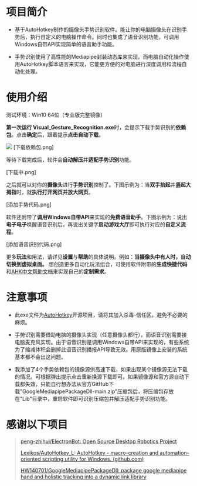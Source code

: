 # 项目简介
* 基于AutoHotkey制作的摄像头手势识别软件。能让你的电脑摄像头在识别手势后，执行自定义的电脑操作命令。同时也集成了语音识别功能，可调用Windows自带API实现简单的语音助手功能。

* 手势识别使用了高性能的Mediapipe封装动态库来实现。而电脑自动化操作使用AutoHotkey脚本语言来实现，它能更方便的对电脑进行深度调用和流程自动化处理。

# 使用介绍
测试环境：Win10 64位（专业版完整镜像）

**第一次运行 Visual_Gesture_Recognition.exe**时，会提示下载手势识别的**依赖包**。点击**确定**后，跟着提示**点击自动下载**。

![](https://gcore.jsdelivr.net/gh/dbgba/Projectimages@master/VisualGestureRecognition/%E4%B8%8B%E8%BD%BD%E4%BE%9D%E8%B5%96%E5%8C%85.jpg)
[下载依赖包.png]

等待下载完成后，软件会**自动解压**并**适配手势识别**功能。

[下载中.png]

之后就可以对你的**摄像头**进行**手势识别**控制了。下图示例为：当**双手抬起**并**竖起大拇指**时，就**执行打开网页并放大网页**。

[添加手势代码.png]

软件还附带了**调用Windows自带API**来实现的**免费语音助手**。下图示例为：说出**电子电子**唤醒语音识别后，再说出关键字**启动游戏大厅**即可执行对应的**自定义流程**。

[添加语音识别代码.png]

更多**玩法**和用法，请详见**设置**与**帮助**的具体说明。例如：**当摄像头中有人时，自动切换到虚拟桌面。**
想创造更多自动化玩法组合，可使用软件附带的**生成快捷代码**和[AHK中文帮助文档](https://www.autoahk.com/help/autohotkey/zh-cn/docs/commands/WinActive.htm)来实现自己的**定制需求**。

# 注意事项

* 此exe文件为[AutoHotkey](https://github.com/Lexikos/AutoHotkey_L)开源项目，请将其加入杀毒-信任区。避免不必要的麻烦。

* 手势识别需要借助电脑的摄像头实现（任意摄像头都行），而语音识别需要接电脑麦克风实现。由于语音识别是调用Windows自带API来实现的，有些系统为了缩减体积会删掉此语音识别播报API导致无效。用原版镜像上安装的系统基本都不会出这问题。

* 我添加了4个手势依赖包的镜像源供高速下载，如果出现某个镜像源无法下载的情况。可根据弹出提示点击重新换源下载即可。如果镜像源和官方源自动下载都失效，只能自行想办法从官方GitHub下载"GoogleMediapipePackageDll-main.zip"压缩包后，将压缩包存放在"Lib"目录中，重启软件即可识别压缩包并解压适配手势识别功能。


# 感谢以下项目

>[peng-zhihui/ElectronBot: Open Source Desktop Robotics Project](https://github.com/peng-zhihui/ElectronBot)
>
>[Lexikos/AutoHotkey_L: AutoHotkey - macro-creation and automation-oriented scripting utility for Windows. (github.com)](https://github.com/Lexikos/AutoHotkey_L)
>
>[HW140701/GoogleMediapipePackageDll: package google mediapipe hand and holistic tracking into a dynamic link library](https://github.com/HW140701/GoogleMediapipePackageDll)
